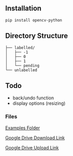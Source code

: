 
## Installation

```
pip install opencv-python
```

## Directory Structure
```
├── labelled/
│   ├── -1
│   ├── 0
│   ├── 1
│   └── pending
└── unlabelled
```

## Todo
- back/undo function
- display options (resizing)

### Files

[Examples Folder](https://drive.google.com/drive/folders/1nMODNv71TXuG4nHZfE0ZBY-g2h18jyLo)

[Google Drive Download Link](https://drive.google.com/drive/folders/1Pr1t89pt9HiQzQ-vS9c8jZWTFQ2rAvFH)

[Google Drive Upload Link](https://drive.google.com/drive/folders/1BwrRzwt6KSbsMJq9aPQ71NEn4QI7ODw1)
